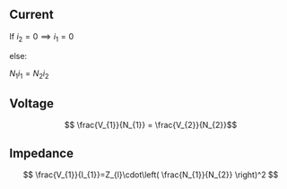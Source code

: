 
## Current

If $i_{2} = 0 \implies i_{1}=0$

else:

$N_{1}i_{1}=N_{2}i_{2}$

## Voltage

$$
\frac{V_{1}}{N_{1}}
= \frac{V_{2}}{N_{2}}$$
## Impedance 

$$
\frac{V_{1}}{I_{1}}=Z_{l}\cdot\left( \frac{N_{1}}{N_{2}} \right)^2
$$